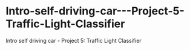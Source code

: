 # Intro-self-driving-car---Project-5-Traffic-Light-Classifier
Intro self driving car - Project 5: Traffic Light Classifier

